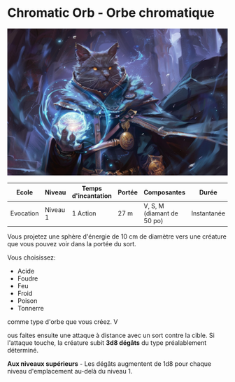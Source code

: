 # Chromatic Orb - Orbe chromatique

![Charm Person](../../_images/chromatic_orb.png)

|Ecole|Niveau|Temps d'incantation|Portée|Composantes|Durée|
|-|-|-|-|-|-|
|Evocation|Niveau 1|1 Action|27 m|V, S, M (diamant de 50 po)|Instantanée|

Vous projetez une sphère d'énergie de 10 cm de diamètre vers une créature que vous pouvez voir dans la portée du sort. 

Vous choisissez:
* Acide
* Foudre
* Feu
* Froid
* Poison
* Tonnerre 

comme type d'orbe que vous créez. V

ous faites ensuite une attaque à distance avec un sort contre la cible. Si l'attaque touche, la créature subit **3d8 dégâts** du type préalablement déterminé.

**Aux niveaux supérieurs** -  Les dégâts augmentent de 1d8 pour chaque niveau d'emplacement au-delà du niveau 1.